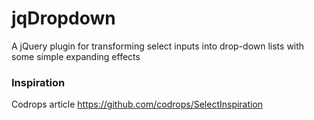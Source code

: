 # jqDropdown
A jQuery plugin for transforming select inputs into drop-down lists with some simple expanding effects


### Inspiration
Codrops article  https://github.com/codrops/SelectInspiration
